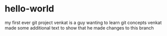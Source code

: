 # hello-world
my first ever git project
venkat is a guy wanting to learn git concepts
venkat made some additional text to show that he made changes to this branch
